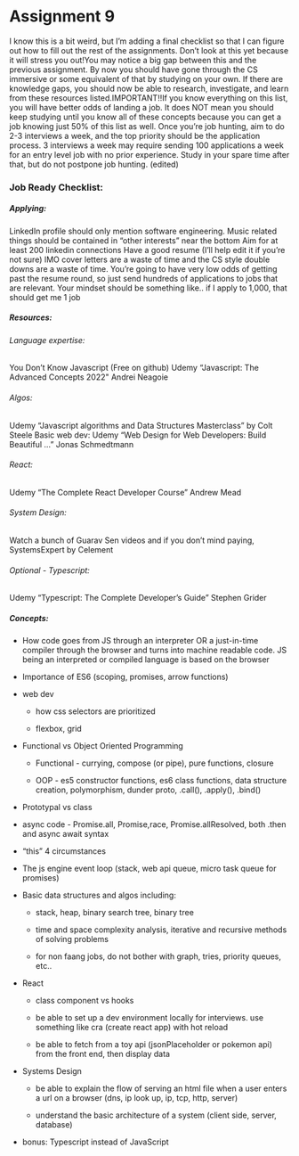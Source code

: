 # Assignment 9



I know this is a bit weird, but I’m adding a final checklist so that I can figure out how to fill out the rest of the assignments. Don’t look at this yet because it will stress you out!You may notice a big gap between this and the previous assignment. By now you should have gone through the CS immersive or some equivalent of that by studying on your own. If there are knowledge gaps, you should now be able to research, investigate, and learn from these resources listed.IMPORTANT!!If you know everything on this list, you will have better odds of landing a job. It does NOT mean you should keep studying until you know all of these concepts because you can get a job knowing just 50% of this list as well. Once you’re job hunting, aim to do 2-3 interviews a week, and the top priority should be the application process. 3 interviews a week may require sending 100 applications a week for an entry level job with no prior experience. Study in your spare time after that, but do not postpone job hunting. (edited) 



### Job Ready Checklist:



##### Applying:

 LinkedIn profile should only mention software engineering. Music related things should be contained in “other interests” near the bottom
 Aim for at least 200 linkedin connections
 Have a good resume (I’ll help edit it if you’re not sure)
 IMO cover letters are a waste of time and the CS style double downs are a waste of time. You’re going to have very low odds of getting past the resume round, so just send hundreds of applications to jobs that are relevant. Your mindset should be something like.. if I apply to 1,000, that should get me 1 job

##### Resources:

######  Language expertise:

  You Don’t Know Javascript (Free on github)
  Udemy “Javascript: The Advanced Concepts 2022" Andrei Neagoie

######  Algos:

  Udemy “Javascript algorithms and Data Structures Masterclass” by Colt Steele
Basic web dev:
 Udemy “Web Design for Web Developers: Build Beautiful …” Jonas Schmedtmann

###### React:

 Udemy “The Complete React Developer Course” Andrew Mead

###### System Design:

 Watch a bunch of Guarav Sen videos and if you don’t mind paying, SystemsExpert by Celement

###### Optional - Typescript:

 Udemy “Typescript: The Complete Developer’s Guide” Stephen Grider

##### Concepts:

- How code goes from JS through an interpreter OR a just-in-time compiler through the browser and turns into machine readable code. JS being an interpreted or compiled language is based on the browser

- Importance of ES6 (scoping, promises, arrow functions)

- web dev

  - how css selectors are prioritized

  - flexbox, grid

- Functional vs Object Oriented Programming

  - Functional - currying, compose (or pipe), pure functions, closure

  - OOP - es5 constructor functions, es6 class functions, data structure creation, polymorphism, dunder proto, .call(), .apply(), .bind()

- Prototypal vs class

- async code - Promise.all, Promise,race, Promise.allResolved, both .then and async await syntax

- “this” 4 circumstances

- The js engine event loop (stack, web api queue, micro task queue for promises)

- Basic data structures and algos including:

  - stack, heap, binary search tree, binary tree

  - time and space complexity analysis, iterative and recursive methods of solving problems

  - for non faang jobs, do not bother with graph, tries, priority queues, etc..

- React

  - class component vs hooks

  - be able to set up a dev environment locally for interviews. use something like cra (create react app) with hot reload

  - be able to fetch from a toy api (jsonPlaceholder or pokemon api) from the front end, then display data

- Systems Design

  - be able to explain the flow of serving an html file when a user enters a url on a browser (dns, ip look up, ip, tcp, http, server)

  - understand the basic architecture of a system (client side, server, database)

- bonus: Typescript instead of JavaScript